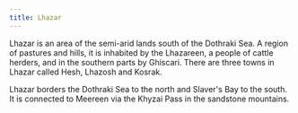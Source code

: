 ```yaml
---
title: Lhazar
---
```


Lhazar is an area of the semi-arid lands south of the Dothraki Sea. A region of pastures and hills, it is inhabited by the Lhazareen, a people of cattle herders, and in the southern parts by Ghiscari. There are three towns in Lhazar called Hesh, Lhazosh and Kosrak.

Lhazar borders the Dothraki Sea to the north and Slaver's Bay to the south. It is connected to Meereen via the Khyzai Pass in the sandstone mountains. 


